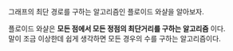 그래프의 최단 경로를 구하는 알고리즘인 플로이드 와샬을 알아보자.
      
플로이드 와샬은 **모든 점에서 모든 정점의 최단거리를 구하는 알고리즘** 이다.       
말이 조금 이상한데 쉽게 생각하면 모든 경우의 수를 구하는 알고리즘이다.    
